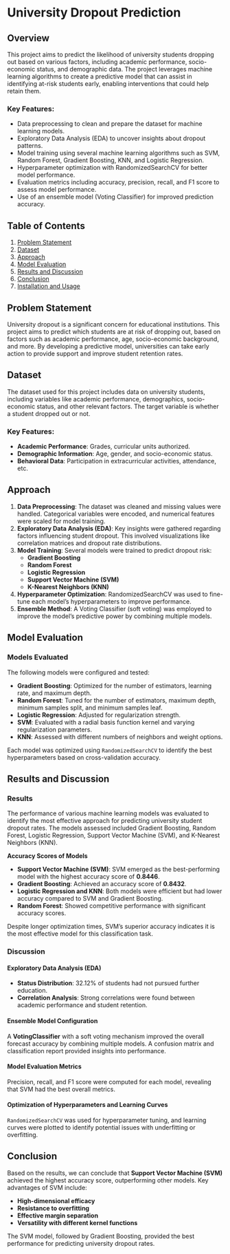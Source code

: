 # University Dropout Prediction

## Overview

This project aims to predict the likelihood of university students dropping out based on various factors, including academic performance, socio-economic status, and demographic data. The project leverages machine learning algorithms to create a predictive model that can assist in identifying at-risk students early, enabling interventions that could help retain them.

### Key Features:
- Data preprocessing to clean and prepare the dataset for machine learning models.
- Exploratory Data Analysis (EDA) to uncover insights about dropout patterns.
- Model training using several machine learning algorithms such as SVM, Random Forest, Gradient Boosting, KNN, and Logistic Regression.
- Hyperparameter optimization with RandomizedSearchCV for better model performance.
- Evaluation metrics including accuracy, precision, recall, and F1 score to assess model performance.
- Use of an ensemble model (Voting Classifier) for improved prediction accuracy.

## Table of Contents

1. [Problem Statement](#problem-statement)
2. [Dataset](#dataset)
3. [Approach](#approach)
4. [Model Evaluation](#model-evaluation)
5. [Results and Discussion](#results-and-discussion)
6. [Conclusion](#conclusion)
7. [Installation and Usage](#installation-and-usage)

## Problem Statement

University dropout is a significant concern for educational institutions. This project aims to predict which students are at risk of dropping out, based on factors such as academic performance, age, socio-economic background, and more. By developing a predictive model, universities can take early action to provide support and improve student retention rates.

## Dataset

The dataset used for this project includes data on university students, including variables like academic performance, demographics, socio-economic status, and other relevant factors. The target variable is whether a student dropped out or not.

### Key Features:
- **Academic Performance**: Grades, curricular units authorized.
- **Demographic Information**: Age, gender, and socio-economic status.
- **Behavioral Data**: Participation in extracurricular activities, attendance, etc.

## Approach

1. **Data Preprocessing**: The dataset was cleaned and missing values were handled. Categorical variables were encoded, and numerical features were scaled for model training.
2. **Exploratory Data Analysis (EDA)**: Key insights were gathered regarding factors influencing student dropout. This involved visualizations like correlation matrices and dropout rate distributions.
3. **Model Training**: Several models were trained to predict dropout risk:
   - **Gradient Boosting**
   - **Random Forest**
   - **Logistic Regression**
   - **Support Vector Machine (SVM)**
   - **K-Nearest Neighbors (KNN)**
4. **Hyperparameter Optimization**: RandomizedSearchCV was used to fine-tune each model’s hyperparameters to improve performance.
5. **Ensemble Method**: A Voting Classifier (soft voting) was employed to improve the model’s predictive power by combining multiple models.

## Model Evaluation

### Models Evaluated

The following models were configured and tested:
- **Gradient Boosting**: Optimized for the number of estimators, learning rate, and maximum depth.
- **Random Forest**: Tuned for the number of estimators, maximum depth, minimum samples split, and minimum samples leaf.
- **Logistic Regression**: Adjusted for regularization strength.
- **SVM**: Evaluated with a radial basis function kernel and varying regularization parameters.
- **KNN**: Assessed with different numbers of neighbors and weight options.

Each model was optimized using `RandomizedSearchCV` to identify the best hyperparameters based on cross-validation accuracy.

## Results and Discussion

### Results

The performance of various machine learning models was evaluated to identify the most effective approach for predicting university student dropout rates. The models assessed included Gradient Boosting, Random Forest, Logistic Regression, Support Vector Machine (SVM), and K-Nearest Neighbors (KNN).

**Accuracy Scores of Models**

- **Support Vector Machine (SVM)**: SVM emerged as the best-performing model with the highest accuracy score of **0.8446**.
- **Gradient Boosting**: Achieved an accuracy score of **0.8432**.
- **Logistic Regression and KNN**: Both models were efficient but had lower accuracy compared to SVM and Gradient Boosting.
- **Random Forest**: Showed competitive performance with significant accuracy scores.

Despite longer optimization times, SVM’s superior accuracy indicates it is the most effective model for this classification task.

### Discussion

#### Exploratory Data Analysis (EDA)

- **Status Distribution**: 32.12% of students had not pursued further education.
- **Correlation Analysis**: Strong correlations were found between academic performance and student retention.

#### Ensemble Model Configuration

A **VotingClassifier** with a soft voting mechanism improved the overall forecast accuracy by combining multiple models. A confusion matrix and classification report provided insights into performance.

#### Model Evaluation Metrics

Precision, recall, and F1 score were computed for each model, revealing that SVM had the best overall metrics.

#### Optimization of Hyperparameters and Learning Curves

`RandomizedSearchCV` was used for hyperparameter tuning, and learning curves were plotted to identify potential issues with underfitting or overfitting.

## Conclusion

Based on the results, we can conclude that **Support Vector Machine (SVM)** achieved the highest accuracy score, outperforming other models. Key advantages of SVM include:
- **High-dimensional efficacy**
- **Resistance to overfitting**
- **Effective margin separation**
- **Versatility with different kernel functions**

The SVM model, followed by Gradient Boosting, provided the best performance for predicting university dropout rates.
